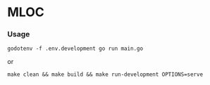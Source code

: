 # MLOC

### Usage
```
godotenv -f .env.development go run main.go
```
or
```
make clean && make build && make run-development OPTIONS=serve
```